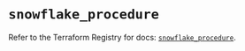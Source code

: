 # `snowflake_procedure`

Refer to the Terraform Registry for docs: [`snowflake_procedure`](https://registry.terraform.io/providers/snowflake-labs/snowflake/0.90.0/docs/resources/procedure).

